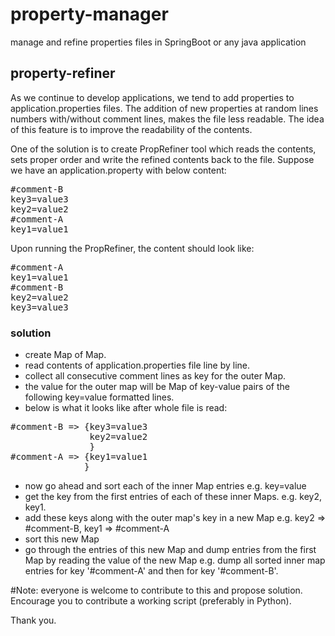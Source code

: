 # property-manager
manage and refine properties files in SpringBoot or any java application

## property-refiner
As we continue to develop applications, we tend to add properties to application.properties files. The addition of new properties at random lines numbers with/without comment lines, makes the file less readable.
The idea of this feature is to improve the readability of the contents.

One of the solution is to create PropRefiner tool which reads the contents, sets proper order and write the refined contents back to the file.
Suppose we have an application.property with below content:

<pre>
#comment-B
key3=value3
key2=value2
#comment-A
key1=value1
</pre>

Upon running the PropRefiner, the content should look like:

<pre>
#comment-A
key1=value1
#comment-B
key2=value2
key3=value3
</pre>

### solution
*   create Map of Map.
*   read contents of application.properties file line by line.
*   collect all consecutive comment lines as key for the outer Map.
*   the value for the outer map will be Map of key-value pairs of the following key=value formatted lines.
*   below is what it looks like after whole file is read:
<pre>
#comment-B => {key3=value3
               key2=value2
               }
#comment-A => {key1=value1
              }
</pre>
*   now go ahead and sort each of the inner Map entries e.g. key=value
*   get the key from the first entries of each of these inner Maps. e.g. key2, key1.
*   add these keys along with the outer map's key in a new Map e.g. key2 => #comment-B, key1 => #comment-A
*   sort this new Map
*   go through the entries of this new Map and dump entries from the first Map by reading the value of the new Map
e.g. dump all sorted inner map entries for key '#comment-A' and then for key '#comment-B'.


#Note:
everyone is welcome to contribute to this and propose solution.
Encourage you to contribute a working script (preferably in Python).

Thank you.

